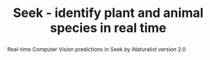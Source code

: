 ---
title: Seek - identify plant and animal species in real time
abstract: Real-time Computer Vision predictions in Seek by iNaturalist version 2.0
sourceUrl: https://www.inaturalist.org/blog/23075-real-time-computer-vision-predictions-in-seek-by-inaturalist-version-2-0

topics:
  - AI
  - Computer Vision
---